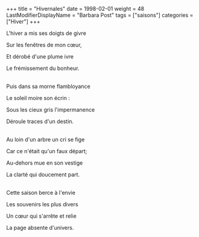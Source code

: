 +++
title = "Hivernales"
date = 1998-02-01
weight = 48
LastModifierDisplayName = "Barbara Post"
tags = ["saisons"]
categories = ["Hiver"]
+++

L'hiver a mis ses doigts de givre

Sur les fenêtres de mon cœur,

Et dérobé d'une plume ivre

Le frémissement du bonheur.

 \
Puis dans sa morne flambloyance

Le soleil moire son écrin :

Sous les cieux gris l'impermanence

Déroule traces d'un destin.

 \
Au loin d'un arbre un cri se fige

Car ce n'était qu'un faux départ;

Au-dehors mue en son vestige

La clarté qui doucement part.

 \
Cette saison berce à l'envie

Les souvenirs les plus divers

Un cœur qui s'arrête et relie

La page absente d'univers.

